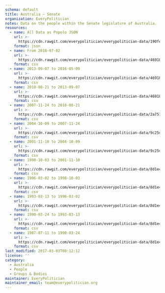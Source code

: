 ```yaml
---
schema: default
title: Australia — Senate
organization: EveryPolitician
notes: Data on the people within the Senate legislature of Australia.
resources:
  - name: All Data as Popolo JSON
    url: >-
      https://cdn.rawgit.com/everypolitician/everypolitician-data/190fea361e43a0bc6fbbaa23e9d92af8ba4ce517/data/Australia/Senate/ep-popolo-v1.0.json
    format: json
  - name: From 2016-07-02
    url: >-
      https://cdn.rawgit.com/everypolitician/everypolitician-data/4691856723d6fcf213c4eb5b3bf8d3690935e8d8/data/Australia/Senate/term-45.csv
    format: csv
  - name: 2013-09-07 to 2016-05-09
    url: >-
      https://cdn.rawgit.com/everypolitician/everypolitician-data/4691856723d6fcf213c4eb5b3bf8d3690935e8d8/data/Australia/Senate/term-44.csv
    format: csv
  - name: 2010-08-21 to 2013-09-07
    url: >-
      https://cdn.rawgit.com/everypolitician/everypolitician-data/4691856723d6fcf213c4eb5b3bf8d3690935e8d8/data/Australia/Senate/term-43.csv
    format: csv
  - name: 2007-11-24 to 2010-08-21
    url: >-
      https://cdn.rawgit.com/everypolitician/everypolitician-data/2a757c6d65c22f89b46496472890e7b66371dc6e/data/Australia/Senate/term-42.csv
    format: csv
  - name: 2004-10-09 to 2007-11-24
    url: >-
      https://cdn.rawgit.com/everypolitician/everypolitician-data/9c25ce004763b2e41e124cd19cb55a350ea723a2/data/Australia/Senate/term-41.csv
    format: csv
  - name: 2001-11-10 to 2004-10-09
    url: >-
      https://cdn.rawgit.com/everypolitician/everypolitician-data/9c25ce004763b2e41e124cd19cb55a350ea723a2/data/Australia/Senate/term-40.csv
    format: csv
  - name: 1998-10-03 to 2001-11-10
    url: >-
      https://cdn.rawgit.com/everypolitician/everypolitician-data/8d1e45f767a9036e6db247147c8248b11f7d3be9/data/Australia/Senate/term-39.csv
    format: csv
  - name: 1996-03-02 to 1998-10-03
    url: >-
      https://cdn.rawgit.com/everypolitician/everypolitician-data/8d1e45f767a9036e6db247147c8248b11f7d3be9/data/Australia/Senate/term-38.csv
    format: csv
  - name: 1993-03-13 to 1996-03-02
    url: >-
      https://cdn.rawgit.com/everypolitician/everypolitician-data/8d1e45f767a9036e6db247147c8248b11f7d3be9/data/Australia/Senate/term-37.csv
    format: csv
  - name: 1990-03-24 to 1993-03-13
    url: >-
      https://cdn.rawgit.com/everypolitician/everypolitician-data/8d1e45f767a9036e6db247147c8248b11f7d3be9/data/Australia/Senate/term-36.csv
    format: csv
  - name: 1987-07-11 to 1990-03-24
    url: >-
      https://cdn.rawgit.com/everypolitician/everypolitician-data/8d1e45f767a9036e6db247147c8248b11f7d3be9/data/Australia/Senate/term-35.csv
    format: csv
last_modified: 2017-03-03T00:12:12
license: ''
category:
  - Australia
  - People
  - Groups & Bodies
maintainer: EveryPolitician
maintainer_email: team@everypolitician.org
---
```

